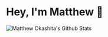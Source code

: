 # Hey, I'm Matthew 👋

<!--![Matthew Okashita's Github Stats](https://github-readme-stats.vercel.app/api?username=soupyzinc&hide=contribs&count_private=true&show_icons=true&theme=dark&icon_color=FEFEFE)-->
![Matthew Okashita's Github Stats](https://github-readme-stats.vercel.app/api?username=soupyzinc&hide=contribs&count_private=true&show_icons=true&theme=dark&&title_color=CAD1D9&text_coolor+CAD1D9&icon_color=CAD1D9&bg_color=0F1117&hide_border=True)
